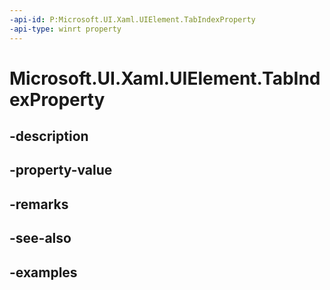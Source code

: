 ```yaml
---
-api-id: P:Microsoft.UI.Xaml.UIElement.TabIndexProperty
-api-type: winrt property
---
```


# Microsoft.UI.Xaml.UIElement.TabIndexProperty

<!--
public static Microsoft.UI.Xaml.DependencyProperty TabIndexProperty { get; }
-->


## -description

## -property-value

## -remarks

## -see-also

## -examples


